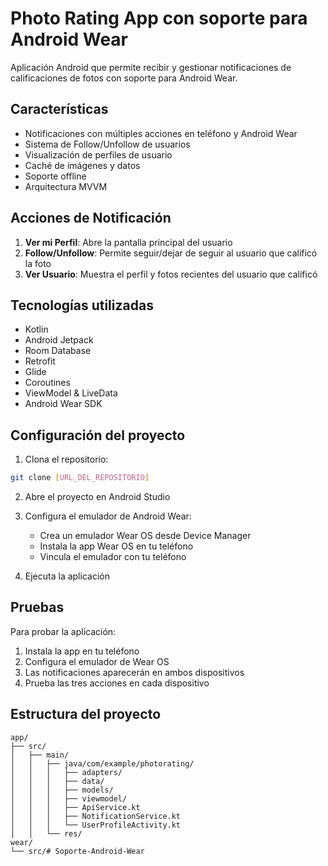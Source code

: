 # Photo Rating App con soporte para Android Wear

Aplicación Android que permite recibir y gestionar notificaciones de calificaciones de fotos con soporte para Android Wear.

## Características

- Notificaciones con múltiples acciones en teléfono y Android Wear
- Sistema de Follow/Unfollow de usuarios
- Visualización de perfiles de usuario
- Caché de imágenes y datos
- Soporte offline
- Arquitectura MVVM

## Acciones de Notificación

1. **Ver mi Perfil**: Abre la pantalla principal del usuario
2. **Follow/Unfollow**: Permite seguir/dejar de seguir al usuario que calificó la foto
3. **Ver Usuario**: Muestra el perfil y fotos recientes del usuario que calificó

## Tecnologías utilizadas

- Kotlin
- Android Jetpack
- Room Database
- Retrofit
- Glide
- Coroutines
- ViewModel & LiveData
- Android Wear SDK

## Configuración del proyecto

1. Clona el repositorio:
```bash
git clone [URL_DEL_REPOSITORIO]
```

2. Abre el proyecto en Android Studio

3. Configura el emulador de Android Wear:
   - Crea un emulador Wear OS desde Device Manager
   - Instala la app Wear OS en tu teléfono
   - Vincula el emulador con tu teléfono

4. Ejecuta la aplicación

## Pruebas

Para probar la aplicación:

1. Instala la app en tu teléfono
2. Configura el emulador de Wear OS
3. Las notificaciones aparecerán en ambos dispositivos
4. Prueba las tres acciones en cada dispositivo

## Estructura del proyecto

```
app/
├── src/
│   ├── main/
│   │   ├── java/com/example/photorating/
│   │   │   ├── adapters/
│   │   │   ├── data/
│   │   │   ├── models/
│   │   │   ├── viewmodel/
│   │   │   ├── ApiService.kt
│   │   │   ├── NotificationService.kt
│   │   │   └── UserProfileActivity.kt
│   │   └── res/
wear/
└── src/#   S o p o r t e - A n d r o i d - W e a r  
 